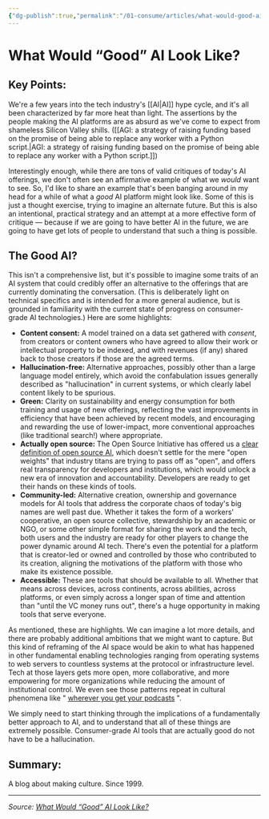 ```yaml
---
{"dg-publish":true,"permalink":"/01-consume/articles/what-would-good-ai-look-like/","title":"What Would “Good” AI Look Like?","tags":["ai","good-AI","hype-cycle"]}
---
```



# What Would “Good” AI Look Like?

## Key Points:
We're a few years into the tech industry's [[AI\|AI]] hype cycle, and it's all been characterized by far more heat than light. The assertions by the people making the AI platforms are as absurd as we've come to expect from shameless Silicon Valley shills. ([[AGI: a strategy of raising funding based on the promise of being able to replace any worker with a Python script.\|AGI: a strategy of raising funding based on the promise of being able to replace any worker with a Python script.]])

Interestingly enough, while there are tons of valid critiques of today's AI offerings, we don't often see an affirmative example of what we *would* want to see. So, I'd like to share an example that's been banging around in my head for a while of what a *good* AI platform might look like. Some of this is just a thought exercise, trying to imagine an alternate future. But this is also an intentional, practical strategy and an attempt at a more effective form of critique — because if we are going to have better AI in the future, we are going to have get lots of people to understand that such a thing is possible.

## The Good AI?

This isn't a comprehensive list, but it's possible to imagine some traits of an AI system that could credibly offer an alternative to the offerings that are currently dominating the conversation. (This is deliberately light on technical specifics and is intended for a more general audience, but is grounded in familiarity with the current state of progress on consumer-grade AI technologies.) Here are some highlights:

- **Content consent:** A model trained on a data set gathered with *consent*, from creators or content owners who have agreed to allow their work or intellectual property to be indexed, and with revenues (if any) shared back to those creators if those are the agreed terms.
- **Hallucination-free:** Alternative approaches, possibly other than a large language model entirely, which avoid the confabulation issues generally described as "hallucination" in current systems, or which clearly label content likely to be spurious.
- **Green:** Clarity on sustainability and energy consumption for both training and usage of new offerings, reflecting the vast improvements in efficiency that have been achieved by recent models, and encouraging and rewarding the use of lower-impact, more conventional approaches (like traditional search!) where appropriate.
- **Actually open source:** The Open Source Initiative has offered us a [clear definition of open source AI](https://opensource.org/ai), which doesn't settle for the mere "open weights" that industry titans are trying to pass off as "open", and offers real transparency for developers and institutions, which would unlock a new era of innovation and accountability. Developers are ready to get their hands on these kinds of tools.
- **Community-led:** Alternative creation, ownership and governance models for AI tools that address the corporate chaos of today's big names are well past due. Whether it takes the form of a workers' cooperative, an open source collective, stewardship by an academic or NGO, or some other simple format for sharing the work and the tech, both users and the industry are ready for other players to change the power dynamic around AI tech. There's even the potential for a platform that is creator-led or owned and controlled by those who contributed to its creation, aligning the motivations of the platform with those who make its existence possible.
- **Accessible:** These are tools that should be available to all. Whether that means across devices, across continents, across abilities, across platforms, or even simply across a longer span of time and attention than "until the VC money runs out", there's a huge opportunity in making tools that serve everyone.

As mentioned, these are highlights. We can imagine a lot more details, and there are probably additional ambitions that we might want to capture. But this kind of reframing of the AI space would be akin to what has happened in other fundamental enabling technologies ranging from operating systems to web servers to countless systems at the protocol or infrastructure level. Tech at those layers gets more open, more collaborative, and more empowering for more organizations while reducing the amount of institutional control. We even see those patterns repeat in cultural phenomena like " [wherever you get your podcasts](https://www.anildash.com/2024/02/06/wherever-you-get-podcasts/) ".

We simply need to start thinking through the implications of a fundamentally better approach to AI, and to understand that all of these things are extremely possible. Consumer-grade AI tools that are actually good do not have to be a hallucination.

## Summary:
A blog about making culture. Since 1999.

---

*Source: [What Would “Good” AI Look Like?](https://www.anildash.com/2025/05/01/what-would-good-ai-look-like/)*
